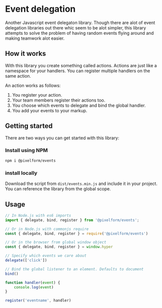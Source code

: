 # Event delegation
Another Javascript event delegaton library.
Though there are alot of event delegation libraries out there whic seem to be alot simpler,
this library attempts to solve the problem of having random events flying around and making
teamwork alot easier.

## How it works
With this library you create something called actions. Actions are just like
a namespace for your handlers. You can register multiple handlers on the same action.

An action works as follows:
1. You register your action.
2. Your team members register their actions too.
3. You choose which events to delegate and bind the global handler.
4. You add your events to your markup.

## Getting started
There are two ways you can get started with this library:

### Install using NPM
```
npm i @pixelform/events
```
### install locally
Download the script from `dist/events.min.js` and include it in your project.
You can reference the library from the global scope.

## Usage

```javascript
// In Node.js with es6 imports
import { delegate, bind, register } from '@pixelform/events';

// Or in Node.js with commonjs require
const { delegate, bind, register } = require('@pixelform/events')

// Or in the browser from global window object
const { delegate, bind, register } = window.hyper

// Specify which events we care about
delegate(['click'])

// Bind the global listener to an element. Defaults to document
bind()

function handler(event) {
    console.log(event)
}

register('eventname', handler)
```